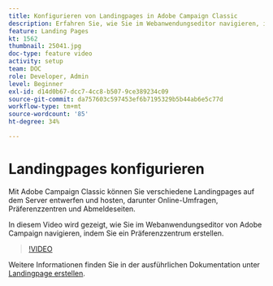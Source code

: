 ```yaml
---
title: Konfigurieren von Landingpages in Adobe Campaign Classic
description: Erfahren Sie, wie Sie im Webanwendungseditor navigieren, indem Sie ein Präferenzzentrum erstellen.
feature: Landing Pages
kt: 1562
thumbnail: 25041.jpg
doc-type: feature video
activity: setup
team: DOC
role: Developer, Admin
level: Beginner
exl-id: d14d0b67-dcc7-4cc8-b507-9ce389234c09
source-git-commit: da757603c597453ef6b7195329b5b44ab6e5c77d
workflow-type: tm+mt
source-wordcount: '85'
ht-degree: 34%

---
```


# Landingpages konfigurieren

Mit Adobe Campaign Classic können Sie verschiedene Landingpages auf dem Server entwerfen und hosten, darunter Online-Umfragen, Präferenzzentren und Abmeldeseiten.

In diesem Video wird gezeigt, wie Sie im Webanwendungseditor von Adobe Campaign navigieren, indem Sie ein Präferenzzentrum erstellen.

>[!VIDEO](https://video.tv.adobe.com/v/25041?quality=12)

Weitere Informationen finden Sie in der ausführlichen Dokumentation unter [Landingpage erstellen](https://experienceleague.adobe.com/docs/campaign-classic/using/designing-content/editing-html-content/creating-a-landing-page.html).
